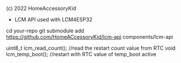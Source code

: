 (c) 2022 HomeAccessoryKid
 * LCM API used with LCM4ESP32

cd your-repo
git submodule add https://github.com/HomeACcessoryKid/lcm-api components/lcm-api

uint8_t lcm_read_count(); //read the restart count value from RTC
void    lcm_temp_boot(); //restart with RTC value of temp_boot active


